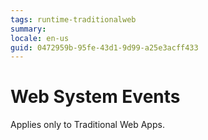 ```yaml
---
tags: runtime-traditionalweb
summary: 
locale: en-us
guid: 0472959b-95fe-43d1-9d99-a25e3acff433
---
```


# Web System Events

<div class="info" markdown="1">

Applies only to Traditional Web Apps.

</div>
